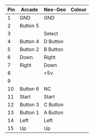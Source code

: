| Pin  | Arcade   | Neo-Geo  | Colour |
| ---- | -------- | -------- | ------ |
| 1    | GND      | GND      |        |
| 2    | Button 5 |          |        |
| 3    |          | Select   |        |
| 4    | Button 4 | D Button |        |
| 5    | Button 2 | B Button |        |
| 6    | Down     | Right    |        |
| 7    | Right    | Down     |        |
| 8    |          | +5v      |        |
| 9    |          |          |        |
| 10   | Button 6 | NC       |        |
| 11   | Start    | Start    |        |
| 12   | Button 3 | C Button |        |
| 13   | Button 1 | A Button |        |
| 14   | Left     | Left     |        |
| 15   | Up       | Up       |        |

